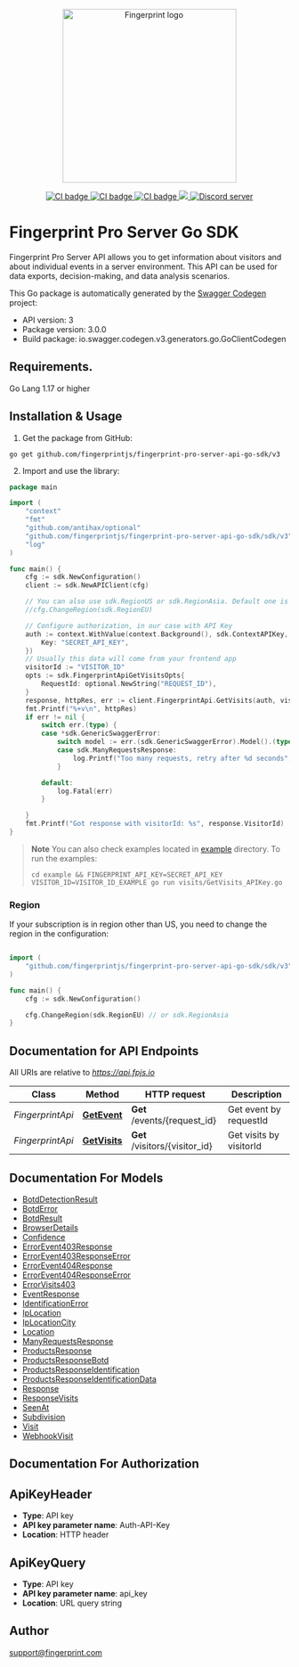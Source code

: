 <p align="center">
  <a href="https://fingerprint.com">
    <picture>
     <source media="(prefers-color-scheme: dark)" srcset="https://raw.githubusercontent.com/fingerprintjs/fingerprint-pro-server-api-go-sdk/main/res/logo_light.svg" />
     <source media="(prefers-color-scheme: light)" srcset="https://raw.githubusercontent.com/fingerprintjs/fingerprint-pro-server-api-go-sdk/main/res/logo_dark.svg" />
     <img src="https://raw.githubusercontent.com/fingerprintjs/fingerprint-pro-server-api-go-sdk/main/res/logo_dark.svg" alt="Fingerprint logo" width="312px" />
   </picture>
  </a>
</p>
<p align="center">
  <a href="https://github.com/fingerprintjs/fingerprint-pro-server-api-go-sdk/actions/workflows/release.yml">
    <img src="https://github.com/fingerprintjs/fingerprint-pro-server-api-go-sdk/actions/workflows/release.yml/badge.svg" alt="CI badge" />
  </a>
  <a href="https://github.com/fingerprintjs/fingerprint-pro-server-api-go-sdk/actions/workflows/tests.yml">
    <img src="https://github.com/fingerprintjs/fingerprint-pro-server-api-go-sdk/actions/workflows/tests.yml/badge.svg" alt="CI badge" />
  </a>
  <a href="https://github.com/fingerprintjs/fingerprint-pro-server-api-go-sdk/actions/workflows/functional_tests.yml">
    <img src="https://github.com/fingerprintjs/fingerprint-pro-server-api-go-sdk/actions/workflows/functional_tests.yml/badge.svg" alt="CI badge" />
  </a>
  <a href="https://opensource.org/licenses/MIT">
    <img src="https://img.shields.io/:license-mit-blue.svg?style=flat"/>
  </a>
  <a href="https://discord.gg/39EpE2neBg">
    <img src="https://img.shields.io/discord/852099967190433792?style=logo&label=Discord&logo=Discord&logoColor=white" alt="Discord server">
  </a>
</p>

# Fingerprint Pro Server Go SDK
Fingerprint Pro Server API allows you to get information about visitors and about individual events in a server environment. This API can be used for data exports, decision-making, and data analysis scenarios.

This Go package is automatically generated by the [Swagger Codegen](https://github.com/swagger-api/swagger-codegen) project:

- API version: 3
- Package version: 3.0.0
- Build package: io.swagger.codegen.v3.generators.go.GoClientCodegen

## Requirements.

Go Lang 1.17 or higher

## Installation & Usage

1. Get the package from GitHub:
```shell
go get github.com/fingerprintjs/fingerprint-pro-server-api-go-sdk/v3
```

2. Import and use the library:

```go
package main

import (
	"context"
	"fmt"
	"github.com/antihax/optional"
	"github.com/fingerprintjs/fingerprint-pro-server-api-go-sdk/sdk/v3"
	"log"
)

func main() {
	cfg := sdk.NewConfiguration()
	client := sdk.NewAPIClient(cfg)

	// You can also use sdk.RegionUS or sdk.RegionAsia. Default one is sdk.RegionUS
	//cfg.ChangeRegion(sdk.RegionEU)

	// Configure authorization, in our case with API Key
	auth := context.WithValue(context.Background(), sdk.ContextAPIKey, sdk.APIKey{
		Key: "SECRET_API_KEY",
	})
	// Usually this data will come from your frontend app
	visitorId := "VISITOR_ID"
	opts := sdk.FingerprintApiGetVisitsOpts{
		RequestId: optional.NewString("REQUEST_ID"),
	}
	response, httpRes, err := client.FingerprintApi.GetVisits(auth, visitorId, &opts)
	fmt.Printf("%+v\n", httpRes)
	if err != nil {
		switch err.(type) {
		case *sdk.GenericSwaggerError:
			switch model := err.(sdk.GenericSwaggerError).Model().(type) {
			case sdk.ManyRequestsResponse:
				log.Printf("Too many requests, retry after %d seconds", model.RetryAfter)
			}

		default:
			log.Fatal(err)
		}

	}
	fmt.Printf("Got response with visitorId: %s", response.VisitorId)
}
```

> **Note**
> You can also check examples located in [example](./example) directory.
> To run the examples:
> ```shell
> cd example && FINGERPRINT_API_KEY=SECRET_API_KEY VISITOR_ID=VISITOR_ID_EXAMPLE go run visits/GetVisits_APIKey.go
> ```

### Region
If your subscription is in region other than US, you need to change the region in the configuration:
```go

import (
    "github.com/fingerprintjs/fingerprint-pro-server-api-go-sdk/sdk/v3"
)

func main() {
    cfg := sdk.NewConfiguration()

    cfg.ChangeRegion(sdk.RegionEU) // or sdk.RegionAsia
}
```

## Documentation for API Endpoints

All URIs are relative to *https://api.fpjs.io*

Class | Method | HTTP request | Description
------------ | ------------- | ------------- | -------------
*FingerprintApi* | [**GetEvent**](docs/FingerprintApi.md#getevent) | **Get** /events/{request_id} | Get event by requestId
*FingerprintApi* | [**GetVisits**](docs/FingerprintApi.md#getvisits) | **Get** /visitors/{visitor_id} | Get visits by visitorId

## Documentation For Models

 - [BotdDetectionResult](docs/BotdDetectionResult.md)
 - [BotdError](docs/BotdError.md)
 - [BotdResult](docs/BotdResult.md)
 - [BrowserDetails](docs/BrowserDetails.md)
 - [Confidence](docs/Confidence.md)
 - [ErrorEvent403Response](docs/ErrorEvent403Response.md)
 - [ErrorEvent403ResponseError](docs/ErrorEvent403ResponseError.md)
 - [ErrorEvent404Response](docs/ErrorEvent404Response.md)
 - [ErrorEvent404ResponseError](docs/ErrorEvent404ResponseError.md)
 - [ErrorVisits403](docs/ErrorVisits403.md)
 - [EventResponse](docs/EventResponse.md)
 - [IdentificationError](docs/IdentificationError.md)
 - [IpLocation](docs/IpLocation.md)
 - [IpLocationCity](docs/IpLocationCity.md)
 - [Location](docs/Location.md)
 - [ManyRequestsResponse](docs/ManyRequestsResponse.md)
 - [ProductsResponse](docs/ProductsResponse.md)
 - [ProductsResponseBotd](docs/ProductsResponseBotd.md)
 - [ProductsResponseIdentification](docs/ProductsResponseIdentification.md)
 - [ProductsResponseIdentificationData](docs/ProductsResponseIdentificationData.md)
 - [Response](docs/Response.md)
 - [ResponseVisits](docs/ResponseVisits.md)
 - [SeenAt](docs/SeenAt.md)
 - [Subdivision](docs/Subdivision.md)
 - [Visit](docs/Visit.md)
 - [WebhookVisit](docs/WebhookVisit.md)

## Documentation For Authorization


## ApiKeyHeader

- **Type**: API key
- **API key parameter name**: Auth-API-Key
- **Location**: HTTP header

## ApiKeyQuery

- **Type**: API key
- **API key parameter name**: api_key
- **Location**: URL query string


## Author

support@fingerprint.com
